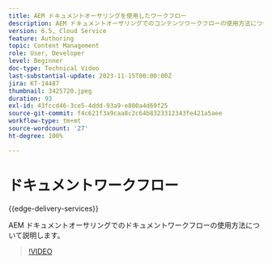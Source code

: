 ```yaml
---
title: AEM ドキュメントオーサリングを使用したワークフロー
description: AEM ドキュメントオーサリングでのコンテンツワークフローの使用方法について説明します。
version: 6.5, Cloud Service
feature: Authoring
topic: Content Management
role: User, Developer
level: Beginner
doc-type: Technical Video
last-substantial-update: 2023-11-15T00:00:00Z
jira: KT-14487
thumbnail: 3425720.jpeg
duration: 93
exl-id: 43fccd46-3ce5-4ddd-93a9-e800a4d69f25
source-git-commit: f4c621f3a9caa8c2c64b8323312343fe421a5aee
workflow-type: tm+mt
source-wordcount: '27'
ht-degree: 100%

---
```


# ドキュメントワークフロー

{{edge-delivery-services}}

AEM ドキュメントオーサリングでのドキュメントワークフローの使用方法について説明します。

>[!VIDEO](https://video.tv.adobe.com/v/3425720/?learn=on)
